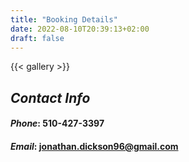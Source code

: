 ```yaml
---
title: "Booking Details"
date: 2022-08-10T20:39:13+02:00
draft: false
---
```


{{< gallery >}} 

## *Contact Info*
#### *Phone*: 510-427-3397
#### *Email*: jonathan.dickson96@gmail.com